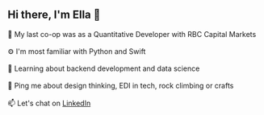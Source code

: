 <h2> Hi there, I'm Ella 👋</h2>

💼 My last co-op was as a Quantitative Developer with RBC Capital Markets
<br></br>
⚙️ I'm most familiar with Python and Swift
<br></br>
🌱 Learning about backend development and data science
<br></br>
💬 Ping me about design thinking, EDI in tech, rock climbing or crafts
<br></br>
📫 Let's chat on <a target="_blank" href = https://www.linkedin.com/in/ella-smith980/> LinkedIn </a>
